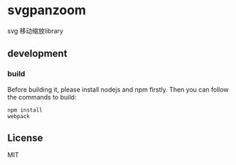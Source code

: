 # svgpanzoom
svg 移动缩放library

## development

### build

Before building it, please install nodejs and npm firstly. Then you can follow the commands to build:

```
npm install
webpack
```

## License

MIT

